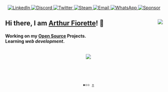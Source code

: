 <p align="center">
  <a href="https://www.linkedin.com/in/arthurfiorette/"
    ><img
      src="https://img.shields.io/badge/LinkedIn-0A66C2?style=flat-square&logo=linkedin&logoColor=white"
      alt="LinkedIn" />
  </a
  ><a href="https://discord.gg/B4KKNYRzyR/"
    ><img
      src="https://img.shields.io/badge/Discord-7289DA?style=flat-square&logo=discord&logoColor=white"
      alt="Discord" />
  </a
  ><a href="https://twitter.com/ArthurFiorette/"
    ><img
      src="https://img.shields.io/badge/Twitter-1DA1F2?style=flat-square&logo=twitter&logoColor=white"
      alt="Twitter" />
  </a
  ><a href="https://steamcommunity.com/profiles/76561198850668121"
    ><img
      src="https://img.shields.io/badge/Steam-000000?style=flat-square&logo=steam&logoColor=white"
      alt="Steam" />
  </a
  ><a href="mailto:arthur.fiorette@gmail.com"
    ><img
      src="https://img.shields.io/badge/Email-EA4335?style=flat-square&logo=gmail&logoColor=white"
      alt="Email" />
  </a
  ><a
    href="https://api.whatsapp.com/send?phone=5528999772770&text=Hi!%20I%20came%20from%20your%20GitHub."
    ><img
      src="https://img.shields.io/badge/WhatsApp-25D366?style=flat-square&logo=whatsapp&logoColor=white"
      alt="WhatsApp"
  />
  </a>
  <a href="http://bit.ly/steam-tradelink"
    ><img
      src="https://img.shields.io/badge/Sponsor-EA4AAA?style=flat-square&logo=github-sponsors&logoColor=white"
      alt="Sponsor"
  />
  </a>
</p>
<h2>
  <strong>
    Hi there, I am
    <a href="https://github.com/ArthurFiorette">Arthur Fiorette</a>! 👋
  </strong>
  <img
    align="right"
    src="https://komarev.com/ghpvc/?username=arthurfiorette&style=flat-square&label=Views"
  />
</h2>
<h4>
  Working on my
  <a href="https://github.com/ArthurFiorette?tab=repositories"> Open Source</a>
  Projects. <br />
  Learning <i>web development</i>.
</h4>
<p align="center">
  <code>
    <img src="https://raw.githubusercontent.com/gist/ArthurFiorette/5d4fc4a95d67eb80a9dbea0dd6e85745/raw/c12d54646ea196131eb24edc5d19854ebf485bcd/github-metrics.svg" />
  </code>
</p>
<br />
<p align="center">
  <code>
    ▪▫▫ <a href="https://youtu.be/dQw4w9WgXcQ?t=43" target="_blank">»</a>
  </code>
</p>
